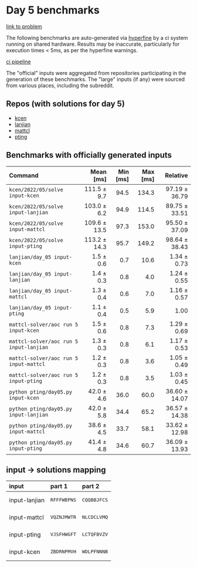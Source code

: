 # Day 5 benchmarks

[link to problem](http://adventofcode.com/2022/day/5)

The following benchmarks are auto-generated via [hyperfine](https://github.com/sharkdp/hyperfine) by a ci system running on shared hardware. Results may be inaccurate, particularly for execution times < 5ms, as per the hyperfine warnings.

[ci pipeline](http://ci.papercode.net:8080/teams/aoc2022/pipelines/aoc-compare-2022)

The "official" inputs were aggregated from repositories participating in the generation of these benchmarks. The "large" inputs (if any) were sourced from various places, including the subreddit.

## Repos (with solutions for day 5)


- [kcen](https://github.com/kcen/AdventOfCode)
- [lanjian](https://github.com/LanJian/aoc-2022)
- [mattcl](https://github.com/mattcl/aoc2022)
- [pting](https://github.com/pting/aoc2022)

## Benchmarks with officially generated inputs
| Command | Mean [ms] | Min [ms] | Max [ms] | Relative |
|:---|---:|---:|---:|---:|
| `kcen/2022/05/solve input-kcen` | 111.5 ± 9.7 | 94.5 | 134.3 | 97.19 ± 36.79 |
| `kcen/2022/05/solve input-lanjian` | 103.0 ± 6.2 | 94.9 | 114.5 | 89.75 ± 33.51 |
| `kcen/2022/05/solve input-mattcl` | 109.6 ± 13.5 | 97.3 | 153.0 | 95.50 ± 37.09 |
| `kcen/2022/05/solve input-pting` | 113.2 ± 14.3 | 95.7 | 149.2 | 98.64 ± 38.43 |
| `lanjian/day_05 input-kcen` | 1.5 ± 0.6 | 0.7 | 10.6 | 1.34 ± 0.73 |
| `lanjian/day_05 input-lanjian` | 1.4 ± 0.3 | 0.8 | 4.0 | 1.24 ± 0.55 |
| `lanjian/day_05 input-mattcl` | 1.3 ± 0.4 | 0.6 | 7.0 | 1.16 ± 0.57 |
| `lanjian/day_05 input-pting` | 1.1 ± 0.4 | 0.5 | 5.9 | 1.00 |
| `mattcl-solver/aoc run 5 input-kcen` | 1.5 ± 0.6 | 0.8 | 7.3 | 1.29 ± 0.69 |
| `mattcl-solver/aoc run 5 input-lanjian` | 1.3 ± 0.3 | 0.8 | 6.1 | 1.17 ± 0.53 |
| `mattcl-solver/aoc run 5 input-mattcl` | 1.2 ± 0.3 | 0.8 | 3.6 | 1.05 ± 0.49 |
| `mattcl-solver/aoc run 5 input-pting` | 1.2 ± 0.3 | 0.8 | 3.5 | 1.03 ± 0.45 |
| `python pting/day05.py input-kcen` | 42.0 ± 4.6 | 36.0 | 60.0 | 36.60 ± 14.07 |
| `python pting/day05.py input-lanjian` | 42.0 ± 5.8 | 34.4 | 65.2 | 36.57 ± 14.38 |
| `python pting/day05.py input-mattcl` | 38.6 ± 4.5 | 33.7 | 58.1 | 33.62 ± 12.98 |
| `python pting/day05.py input-pting` | 41.4 ± 4.8 | 34.6 | 60.7 | 36.09 ± 13.93 |

## input -> solutions mapping
|input|part 1|part 2|
|:---|:---|:---|
|input-lanjian|<pre>RFFFWBPNS</pre>|<pre>CQQBBJFCS</pre>|
|input-mattcl|<pre>VQZNJMWTR</pre>|<pre>NLCDCLVMQ</pre>|
|input-pting|<pre>VJSFHWGFT</pre>|<pre>LCTQFBVZV</pre>|
|input-kcen|<pre>ZBDRNPMVH</pre>|<pre>WDLPFNNNB</pre>|
